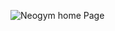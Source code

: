 ![Neogym home Page](https://github.com/Krishnarani17/Neogym/assets/131271487/8dd70b37-2fe4-49e8-900e-98cf481bb55c)
